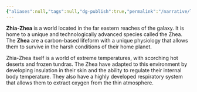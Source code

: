 ```yaml
---
{"aliases":null,"tags":null,"dg-publish":true,"permalink":"/narrative/locations/worlds/zhia-zhea/","dgPassFrontmatter":true}
---
```




**Zhia-Zhea** is a world located in the far eastern reaches of the galaxy. It is home to a unique and technologically advanced species called the Zhea. The **Zhea** are a carbon-based lifeform with a unique physiology that allows them to survive in the harsh conditions of their home planet.

Zhia-Zhea itself is a world of extreme temperatures, with scorching hot deserts and frozen tundras. The Zhea have adapted to this environment by developing insulation in their skin and the ability to regulate their internal body temperature. They also have a highly developed respiratory system that allows them to extract oxygen from the thin atmosphere.